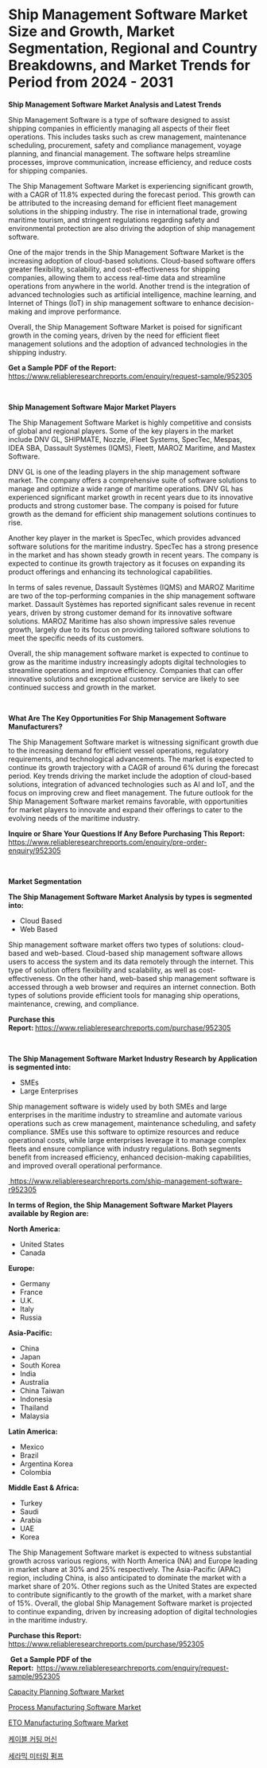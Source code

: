 <p><h1>Ship Management Software Market Size and Growth, Market Segmentation, Regional and Country Breakdowns, and Market Trends for Period from 2024 -  2031</h1></p><p><strong>Ship Management Software Market Analysis and Latest Trends</strong></p>
<p><p>Ship Management Software is a type of software designed to assist shipping companies in efficiently managing all aspects of their fleet operations. This includes tasks such as crew management, maintenance scheduling, procurement, safety and compliance management, voyage planning, and financial management. The software helps streamline processes, improve communication, increase efficiency, and reduce costs for shipping companies.</p><p>The Ship Management Software Market is experiencing significant growth, with a CAGR of 11.8% expected during the forecast period. This growth can be attributed to the increasing demand for efficient fleet management solutions in the shipping industry. The rise in international trade, growing maritime tourism, and stringent regulations regarding safety and environmental protection are also driving the adoption of ship management software.</p><p>One of the major trends in the Ship Management Software Market is the increasing adoption of cloud-based solutions. Cloud-based software offers greater flexibility, scalability, and cost-effectiveness for shipping companies, allowing them to access real-time data and streamline operations from anywhere in the world. Another trend is the integration of advanced technologies such as artificial intelligence, machine learning, and Internet of Things (IoT) in ship management software to enhance decision-making and improve performance.</p><p>Overall, the Ship Management Software Market is poised for significant growth in the coming years, driven by the need for efficient fleet management solutions and the adoption of advanced technologies in the shipping industry.</p></p>
<p><strong>Get a Sample PDF of the Report:&nbsp;</strong> <a href="https://www.reliableresearchreports.com/enquiry/request-sample/952305">https://www.reliableresearchreports.com/enquiry/request-sample/952305</a></p>
<p>&nbsp;</p>
<p><strong>Ship Management Software Major Market Players</strong></p>
<p><p>The Ship Management Software Market is highly competitive and consists of global and regional players. Some of the key players in the market include DNV GL, SHIPMATE, Nozzle, iFleet Systems, SpecTec, Mespas, IDEA SBA, Dassault Systèmes (IQMS), Fleett, MAROZ Maritime, and Mastex Software.</p><p>DNV GL is one of the leading players in the ship management software market. The company offers a comprehensive suite of software solutions to manage and optimize a wide range of maritime operations. DNV GL has experienced significant market growth in recent years due to its innovative products and strong customer base. The company is poised for future growth as the demand for efficient ship management solutions continues to rise.</p><p>Another key player in the market is SpecTec, which provides advanced software solutions for the maritime industry. SpecTec has a strong presence in the market and has shown steady growth in recent years. The company is expected to continue its growth trajectory as it focuses on expanding its product offerings and enhancing its technological capabilities.</p><p>In terms of sales revenue, Dassault Systèmes (IQMS) and MAROZ Maritime are two of the top-performing companies in the ship management software market. Dassault Systèmes has reported significant sales revenue in recent years, driven by strong customer demand for its innovative software solutions. MAROZ Maritime has also shown impressive sales revenue growth, largely due to its focus on providing tailored software solutions to meet the specific needs of its customers.</p><p>Overall, the ship management software market is expected to continue to grow as the maritime industry increasingly adopts digital technologies to streamline operations and improve efficiency. Companies that can offer innovative solutions and exceptional customer service are likely to see continued success and growth in the market.</p></p>
<p>&nbsp;</p>
<p><strong>What Are The Key Opportunities For Ship Management Software Manufacturers?</strong></p>
<p><p>The Ship Management Software market is witnessing significant growth due to the increasing demand for efficient vessel operations, regulatory requirements, and technological advancements. The market is expected to continue its growth trajectory with a CAGR of around 6% during the forecast period. Key trends driving the market include the adoption of cloud-based solutions, integration of advanced technologies such as AI and IoT, and the focus on improving crew and fleet management. The future outlook for the Ship Management Software market remains favorable, with opportunities for market players to innovate and expand their offerings to cater to the evolving needs of the maritime industry.</p></p>
<p><strong>Inquire or Share Your Questions If Any Before Purchasing This Report:</strong> <a href="https://www.reliableresearchreports.com/enquiry/pre-order-enquiry/952305">https://www.reliableresearchreports.com/enquiry/pre-order-enquiry/952305</a></p>
<p>&nbsp;</p>
<p><strong>Market Segmentation</strong></p>
<p><strong>The Ship Management Software Market Analysis by types is segmented into:</strong></p>
<p><ul><li>Cloud Based</li><li>Web Based</li></ul></p>
<p><p>Ship management software market offers two types of solutions: cloud-based and web-based. Cloud-based ship management software allows users to access the system and its data remotely through the internet. This type of solution offers flexibility and scalability, as well as cost-effectiveness. On the other hand, web-based ship management software is accessed through a web browser and requires an internet connection. Both types of solutions provide efficient tools for managing ship operations, maintenance, crewing, and compliance.</p></p>
<p><strong>Purchase this Report:&nbsp;</strong><a href="https://www.reliableresearchreports.com/purchase/952305">https://www.reliableresearchreports.com/purchase/952305</a></p>
<p>&nbsp;</p>
<p><strong>The Ship Management Software Market Industry Research by Application is segmented into:</strong></p>
<p><ul><li>SMEs</li><li>Large Enterprises</li></ul></p>
<p><p>Ship management software is widely used by both SMEs and large enterprises in the maritime industry to streamline and automate various operations such as crew management, maintenance scheduling, and safety compliance. SMEs use this software to optimize resources and reduce operational costs, while large enterprises leverage it to manage complex fleets and ensure compliance with industry regulations. Both segments benefit from increased efficiency, enhanced decision-making capabilities, and improved overall operational performance.</p></p>
<p><a href="https://www.reliableresearchreports.com/ship-management-software-r952305">&nbsp;https://www.reliableresearchreports.com/ship-management-software-r952305</a></p>
<p><strong>In terms of Region, the Ship Management Software Market Players available by Region are:</strong></p>
<p>
    <p> <strong> North America: </strong>
        <ul>
            <li>United States</li>
            <li>Canada</li>
        </ul>
        </p> 
    <p> <strong> Europe: </strong>
        <ul>
            <li>Germany</li>
            <li>France</li>
            <li>U.K.</li>
            <li>Italy</li>
            <li>Russia</li>
        </ul>
        </p> 
    <p> <strong> Asia-Pacific: </strong>
        <ul>
            <li>China</li>
            <li>Japan</li>
            <li>South Korea</li>
            <li>India</li>
            <li>Australia</li>
            <li>China Taiwan</li>
            <li>Indonesia</li>
            <li>Thailand</li>
            <li>Malaysia</li>
        </ul>
        </p> 
    <p> <strong> Latin America: </strong>
        <ul>
            <li>Mexico</li>
            <li>Brazil</li>
            <li>Argentina Korea</li>
            <li>Colombia</li>
        </ul>
        </p> 
    <p> <strong> Middle East & Africa: </strong>
        <ul>
            <li>Turkey</li>
            <li>Saudi</li>
            <li>Arabia</li>
            <li>UAE</li>
            <li>Korea</li>
        </ul>
    </p>
    </p>
<p><p>The Ship Management Software market is expected to witness substantial growth across various regions, with North America (NA) and Europe leading in market share at 30% and 25% respectively. The Asia-Pacific (APAC) region, including China, is also anticipated to dominate the market with a market share of 20%. Other regions such as the United States are expected to contribute significantly to the growth of the market, with a market share of 15%. Overall, the global Ship Management Software market is projected to continue expanding, driven by increasing adoption of digital technologies in the maritime industry.</p></p>
<p><strong>Purchase this Report: </strong><a href="https://www.reliableresearchreports.com/purchase/952305">https://www.reliableresearchreports.com/purchase/952305</a></p>
<p>&nbsp;<strong>Get a Sample PDF of the Report:&nbsp;&nbsp;</strong><a href="https://www.reliableresearchreports.com/enquiry/request-sample/952305">https://www.reliableresearchreports.com/enquiry/request-sample/952305</a></p>
<p><strong></strong></p>
<p><p><a href="https://github.com/eeenafisainka/Market-Research-Report-List-1/blob/main/capacity-planning-software-market.md">Capacity Planning Software Market</a></p><p><a href="https://github.com/liliskanaya73/Market-Research-Report-List-1/blob/main/process-manufacturing-software-market.md">Process Manufacturing Software Market</a></p><p><a href="https://github.com/mzurpwxu46/Market-Research-Report-List-1/blob/main/eto-manufacturing-software-market.md">ETO Manufacturing Software Market</a></p><p><a href="https://github.com/kein8762/Market-Research-Report-List-3/blob/main/464676379855.md">케이블 커팅 머신</a></p><p><a href="https://github.com/RichardLueilwitz787/Market-Research-Report-List-3/blob/main/910552779854.md">세라믹 미터링 펌프</a></p></p>